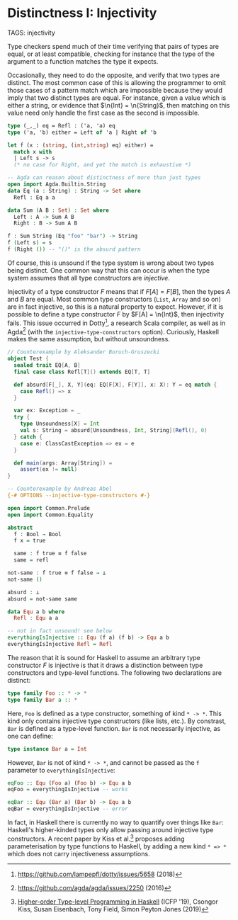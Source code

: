 # Distinctness I: Injectivity

TAGS: injectivity

Type checkers spend much of their time verifying that pairs of types
are equal, or at least compatible, checking for instance that the type
of the argument to a function matches the type it expects.

Occasionally, they need to do the opposite, and verify that two types
are distinct. The most common case of this is allowing the programmer
to omit those cases of a pattern match which are impossible
because they would imply that two distinct types are equal. For
instance, given a value which is either a string, or evidence that
$\n{Int} = \n{String}$, then matching on this value need only handle
the first case as the second is impossible.

```ocaml
type (_,_) eq = Refl : ('a, 'a) eq
type ('a, 'b) either = Left of 'a | Right of 'b

let f (x : (string, (int,string) eq) either) =
  match x with
  | Left s -> s
  (* no case for Right, and yet the match is exhaustive *)
```
```agda
-- Agda can reason about distinctness of more than just types
open import Agda.Builtin.String
data Eq (a : String) : String -> Set where
  Refl : Eq a a

data Sum (A B : Set) : Set where
  Left : A -> Sum A B
  Right : B -> Sum A B

f : Sum String (Eq "foo" "bar") -> String
f (Left s) = s
f (Right ()) -- "()" is the absurd pattern
```

Of course, this is unsound if the type system is wrong about two types
being distinct. One common way that this can occur is when the type
system assumes that all type constructors are _injective_.

Injectivity of a type constructor $F$ means that if $F[A] = F[B]$,
then the types $A$ and $B$ are equal. Most common type constructors
(`List`, `Array` and so on) are in fact injective, so this is a
natural property to expect. However, if it is possible to define a
type constructor $F$ by $F[A] = \n{Int}$, then injectivity fails. This
issue occurred in Dotty[^dotty], a research Scala compiler, as well as in Agda[^agda]
(with the `injective-type-constructors` option). Curiously, Haskell
makes the same assumption, but without unsoundness.

```scala
// Counterexample by Aleksander Boruch-Gruszecki
object Test {
  sealed trait EQ[A, B]
  final case class Refl[T]() extends EQ[T, T]

  def absurd[F[_], X, Y](eq: EQ[F[X], F[Y]], x: X): Y = eq match {
    case Refl() => x
  }

  var ex: Exception = _
  try {
    type Unsoundness[X] = Int
    val s: String = absurd[Unsoundness, Int, String](Refl(), 0)
  } catch {
    case e: ClassCastException => ex = e
  }

  def main(args: Array[String]) =
    assert(ex != null)
}
```
```agda
-- Counterexample by Andreas Abel
{-# OPTIONS --injective-type-constructors #-}

open import Common.Prelude
open import Common.Equality

abstract
  f : Bool → Bool
  f x = true

  same : f true ≡ f false
  same = refl

not-same : f true ≡ f false → ⊥
not-same ()

absurd : ⊥
absurd = not-same same
```
```haskell
data Equ a b where
  Refl : Equ a a

-- not in fact unsound! see below
everythingIsInjective :: Equ (f a) (f b) -> Equ a b
everythingIsInjective Refl = Refl
```

The reason that it is sound for Haskell to assume an arbitrary type
constructor $F$ is injective is that it draws a distinction between
type constructors and type-level functions. The following two
declarations are distinct:
```haskell
type family Foo :: * -> *
type family Bar a :: *
```
Here, `Foo` is defined as a type constructor, something of kind `* ->
*`. This kind only contains injective type constructors (like lists,
etc.).
By constrast, `Bar` is defined as a type-level function. `Bar` is not
necessarily injective, as one can define:
```haskell
type instance Bar a = Int
```

However, `Bar` is not of kind `* -> *`, and cannot be passed as the
`f` parameter to `everythingIsInjective`:
```haskell
eqFoo :: Equ (Foo a) (Foo b) -> Equ a b
eqFoo = everythingIsInjective -- works

eqBar :: Equ (Bar a) (Bar b) -> Equ a b
eqBar = everythingIsInjective -- error
```

In fact, in Haskell there is currently no way to quantify over things
like `Bar`: Haskell's higher-kinded types only allow passing around
injective type constructors. A recent paper by Kiss et al.[^haskell] proposes adding
parameterisation by type functions to Haskell, by adding a new kind `*
=> *` which does not carry injectiveness assumptions.

[^dotty]: <https://github.com/lampepfl/dotty/issues/5658> (2018)

[^agda]: <https://github.com/agda/agda/issues/2250> (2016)

[^haskell]: [Higher-order Type-level Programming in
Haskell](https://www.microsoft.com/en-us/research/publication/higher-order-type-level-programming-in-haskell/)
(ICFP '19), Csongor Kiss, Susan Eisenbach, Tony Field, Simon Peyton
Jones (2019)
